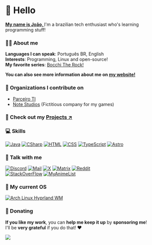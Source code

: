 # 👋 Hello

<u><b>My name is João, </b></u>
I'm a brazilian tech enthusiast who's learning programming stuff!

<!-- [![GitHub Status](https://github-readme-stats.vercel.app/api?username=retrozinndev&theme=blue-green)](https://docs.github.com/articles/why-are-my-contributions-not-showing-up-on-my-profile) -->

### 🙋‍♂️ About me
**Languages I can speak**: Português BR, English <br>
**Interests**: Programming, Linux and open-source! <br>
**My favorite series**: [Bocchi The Rock!](https://www.crunchyroll.com/series/GXJHM3P19/bocchi-the-rock) <br>

<b>You can also see more information about me on [my website!](https://retrozinn.dev)</b>

### 📗 Organizations I contribute on
- [Parceiro TI](https://parceiroti.com.br)
- [Note Studios](https://github.com/notestudios) (Fictitious company for my games)

### 👀 Check out my [Projects &UpperRightArrow;](https://retrozinn.dev/en/projects)
<!-- - [UpDateNTime](https://github.com/retrozinndev/UpDateNTime): Tool made to Sync your Date and Time with the Internet on Windows.
 - [JSONutils](https://github.com/retrozinndev/JSONutils): A Java Library that reads and writes JSONs on an easier way!
 - [The Traveler](https://github.com/notestudios/TheTraveler): Open-source 2D Shooter game made with Java!
 - [Space Shooter](https://github.com/retrozinndev/SpaceShooter): A Space Shooting game I've made for fun!
-->

### 💻 Skills
[![Java](https://img.shields.io/badge/Java-d6ba3a?style=for-the-badge&logo=openjdk&logoColor=black)](https://openjdk.org)
[![CSharp](https://img.shields.io/badge/C%23-d6ba3a?style=for-the-badge&logo=c-sharp&logoColor=black)](https://learn.microsoft.com/dotnet/csharp)
[![HTML](https://img.shields.io/badge/HTML-d6ba3a?style=for-the-badge&logo=html5&logoColor=black)](https://developer.mozilla.org/docs/web/html)
[![CSS](https://img.shields.io/badge/CSS-d6ba3a?style=for-the-badge&logo=css3&logoColor=black)]()
[![TypeScript](https://img.shields.io/badge/TypeScript-d6ba3a?style=for-the-badge&logo=typescript&logoColor=black)](https://typescriptlang.org)
[![Astro](https://img.shields.io/badge/astro-d6ba3a.svg?style=for-the-badge&logo=astro&logoColor=black)](https://astro.build)

### 💬 Talk with me
[![Discord](https://img.shields.io/badge/Discord-d6ba3a?style=for-the-badge&logo=discord&logoColor=black)](https://discord.com/users/568589231954591749)
[![Mail](https://img.shields.io/badge/Gmail-d6ba3a?style=for-the-badge&logo=gmail&logoColor=black)](mailto:joaovodias@gmail.com)
[![X](https://img.shields.io/badge/X-d6ba3a?style=for-the-badge&logo=x&logoColor=black)](https://x.com/retrozinndev)
[![Matrix](https://img.shields.io/badge/matrix-d6ba3a?style=for-the-badge&logo=Matrix&logoColor=black)](https://matrix.to/#/@retrozinndev:matrix.org)
[![Reddit](https://img.shields.io/badge/Reddit-d6ba3a?style=for-the-badge&logo=reddit&logoColor=black)](https://www.reddit.com/user/Much_Clue7037)
<br>
[![StackOverFlow](https://img.shields.io/badge/Stack_Overflow-d6ba3a?style=for-the-badge&logo=stack-overflow&logoColor=black)](https://stackoverflow.com/users/22116293/retrozinndev)
[![MyAnimeList](https://img.shields.io/badge/Myanimelist-d6ba3a?style=for-the-badge&logo=myanimelist&logoColor=black)](https://myanimelist.net/profile/retrozinndev)

### 🐧 My current OS
[![Arch Linux Hyprland WM](https://img.shields.io/badge/Arch_Linux-d6ba3a?style=for-the-badge&logo=arch-linux&logoColor=black)](https://archlinux.org)

### 💟 Donating
**If you like my work**, you can **help me keep it up** by **sponsoring me**!<br>
I'll be **very grateful** if you do that! ❤️ <br>

[![](https://img.shields.io/badge/Support%20me%20via%20Ko--fi-f16061?style=for-the-badge&logo=ko-fi&logoColor=black)](https://ko-fi.com/retrozinndev)
